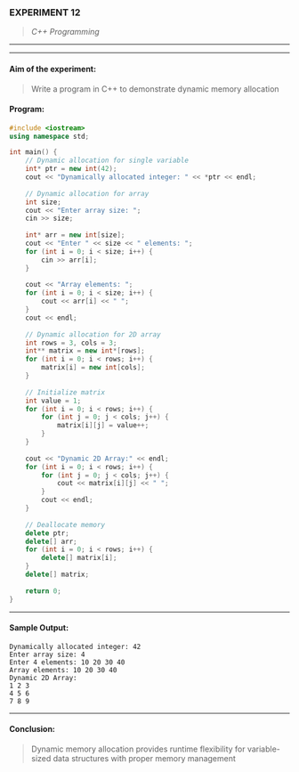 ### **EXPERIMENT 12**
> *C++ Programming*

---
---

#### **Aim of the experiment:**
> Write a program in C++ to demonstrate dynamic memory allocation

#### **Program:**
```cpp
#include <iostream>
using namespace std;

int main() {
    // Dynamic allocation for single variable
    int* ptr = new int(42);
    cout << "Dynamically allocated integer: " << *ptr << endl;
    
    // Dynamic allocation for array
    int size;
    cout << "Enter array size: ";
    cin >> size;
    
    int* arr = new int[size];
    cout << "Enter " << size << " elements: ";
    for (int i = 0; i < size; i++) {
        cin >> arr[i];
    }
    
    cout << "Array elements: ";
    for (int i = 0; i < size; i++) {
        cout << arr[i] << " ";
    }
    cout << endl;
    
    // Dynamic allocation for 2D array
    int rows = 3, cols = 3;
    int** matrix = new int*[rows];
    for (int i = 0; i < rows; i++) {
        matrix[i] = new int[cols];
    }
    
    // Initialize matrix
    int value = 1;
    for (int i = 0; i < rows; i++) {
        for (int j = 0; j < cols; j++) {
            matrix[i][j] = value++;
        }
    }
    
    cout << "Dynamic 2D Array:" << endl;
    for (int i = 0; i < rows; i++) {
        for (int j = 0; j < cols; j++) {
            cout << matrix[i][j] << " ";
        }
        cout << endl;
    }
    
    // Deallocate memory
    delete ptr;
    delete[] arr;
    for (int i = 0; i < rows; i++) {
        delete[] matrix[i];
    }
    delete[] matrix;
    
    return 0;
}
```

---

#### **Sample Output:**
```
Dynamically allocated integer: 42
Enter array size: 4
Enter 4 elements: 10 20 30 40
Array elements: 10 20 30 40 
Dynamic 2D Array:
1 2 3 
4 5 6 
7 8 9 
```

---

#### **Conclusion:**
> Dynamic memory allocation provides runtime flexibility for variable-sized data structures with proper memory management
